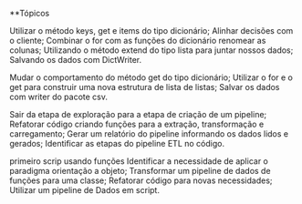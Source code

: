 **Tópicos

Utilizar o método keys, get e items do tipo dicionário;
Alinhar decisões com o cliente;
Combinar o for com as funções do dicionário renomear as colunas;
Utilizando o método extend do tipo lista para juntar nossos dados;
Salvando os dados com DictWriter.

Mudar o comportamento do método get do tipo dicionário;
Utilizar o for e o get para construir uma nova estrutura de lista de listas;
Salvar os dados com writer do pacote csv.

Sair da etapa de exploração para a etapa de criação de um pipeline;
Refatorar código criando funções para a extração, transformação e carregamento;
Gerar um relatório do pipeline informando os dados lidos e gerados;
Identificar as etapas do pipeline ETL no código.

primeiro scrip usando funções
Identificar a necessidade de aplicar o paradigma orientação a objeto;
Transformar um pipeline de dados de funções para uma classe;
Refatorar código para novas necessidades;
Utilizar um pipeline de Dados em script.
